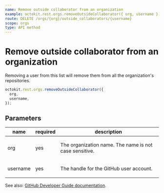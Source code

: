 ```yaml
---
name: Remove outside collaborator from an organization
example: octokit.rest.orgs.removeOutsideCollaborator({ org, username })
route: DELETE /orgs/{org}/outside_collaborators/{username}
scope: orgs
type: API method
---
```


# Remove outside collaborator from an organization

Removing a user from this list will remove them from all the organization's repositories.

```js
octokit.rest.orgs.removeOutsideCollaborator({
  org,
  username,
});
```

## Parameters

<table>
  <thead>
    <tr>
      <th>name</th>
      <th>required</th>
      <th>description</th>
    </tr>
  </thead>
  <tbody>
    <tr><td>org</td><td>yes</td><td>

The organization name. The name is not case sensitive.

</td></tr>
<tr><td>username</td><td>yes</td><td>

The handle for the GitHub user account.

</td></tr>
  </tbody>
</table>

See also: [GitHub Developer Guide documentation](https://docs.github.com/rest/orgs/outside-collaborators#remove-outside-collaborator-from-an-organization).
